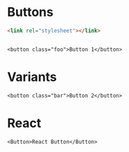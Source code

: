 # Buttons

```html
<link rel="stylesheet"></link>
```

```code

<button class="foo">Button 1</button>
```

# Variants

```code
<button class="bar">Button 2</button>
```

# React

```code
<Button>React Button</Button>
```
